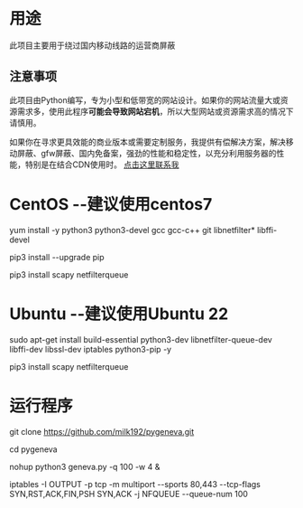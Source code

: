 # 用途

此项目主要用于绕过国内移动线路的运营商屏蔽

## 注意事项
此项目由Python编写，专为小型和低带宽的网站设计。如果你的网站流量大或资源需求多，使用此程序**可能会导致网站宕机**，所以大型网站或资源需求高的情况下请慎用。

如果你在寻求更具效能的商业版本或需要定制服务，我提供有偿解决方案，解决移动屏蔽、gfw屏蔽、国内免备案，强劲的性能和稳定性，以充分利用服务器的性能，特别是在结合CDN使用时。
[点击这里联系我](https://t.me/milk553)
   
# CentOS --建议使用centos7
yum install -y python3 python3-devel gcc gcc-c++ git libnetfilter* libffi-devel

pip3 install --upgrade pip

pip3 install scapy netfilterqueue

# Ubuntu --建议使用Ubuntu 22

sudo apt-get install build-essential python3-dev libnetfilter-queue-dev libffi-dev libssl-dev iptables python3-pip -y

pip3 install scapy netfilterqueue

# 运行程序
git clone https://github.com/milk192/pygeneva.git

cd pygeneva

nohup python3 geneva.py -q 100 -w 4 &

iptables -I OUTPUT -p tcp -m multiport --sports 80,443 --tcp-flags SYN,RST,ACK,FIN,PSH SYN,ACK -j NFQUEUE --queue-num 100
